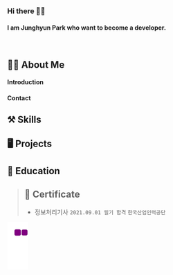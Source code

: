 <h3>Hi there 👀💕</h3>
<h4>I am Junghyun Park who want to become a developer.</h4><br>

<h2>🧙‍♂️ About Me</h2>
<h4>Introduction</h4>
<h4>Contact</h4>
<h2>⚒️ Skills</h2>

<h2>🖥️ Projects</h2>

<h2>📝 Education</h2>

> ## 🏅 Certificate
> * 정보처리기사
> `2021.09.01 필기 합격`
> `한국산업인력공단`

![snake gif](https://github.com/taz-dev/taz-dev/blob/output/github-contribution-grid-snake.gif)

